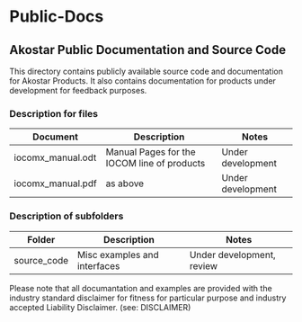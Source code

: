 # Public-Docs

##  Akostar Public Documentation and Source Code

 This directory contains publicly available source code  and documentation for
Akostar Products. It also contains documentation for products under development for
feedback purposes.

### Description for files

Document  | Description | Notes  |
----------|-------------|--------|
iocomx_manual.odt | Manual Pages for the IOCOM line of products | Under development |
iocomx_manual.pdf | as above  | Under development |

### Description of subfolders

Folder    | Description | Notes  |
----------|-------------|--------|
source_code  | Misc examples and interfaces | Under development, review

  Please note that all documantation and examples are provided with the
industry standard disclaimer for fitness for particular purpose and industry
accepted Liability Disclaimer. (see: DISCLAIMER)







